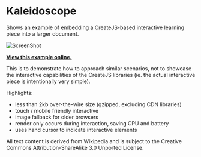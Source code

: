 Kaleidoscope
=======

Shows an example of embedding a CreateJS-based interactive learning piece into a larger document.

![ScreenShot](https://raw.github.com/CreateJS/sandbox/master/eLearning_Lever/README_1.jpg)

**[View this example online.](http://sandbox.createjs.com/eLearning_Lever/demo.html)**

This is to demonstrate how to approach similar scenarios, not to showcase the interactive capabilities of the CreateJS libraries (ie. the actual interactive piece is intentionally very simple).

Highlights:
- less than 2kb over-the-wire size (gzipped, excluding CDN libraries)
- touch / mobile friendly interactive
- image fallback for older browsers
- render only occurs during interaction, saving CPU and battery
- uses hand cursor to indicate interactive elements

All text content is derived from Wikipedia and is subject to the Creative Commons Attribution-ShareAlike 3.0 Unported License.